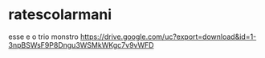 # ratescolarmani
esse e o trio monstro
https://drive.google.com/uc?export=download&id=1-3npBSWsF9P8Dngu3WSMkWKgc7v9vWFD
